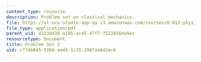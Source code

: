 ```yaml
---
content_type: resource
description: Problem set on classical mechanics.
file: https://ol-ocw-studio-app-qa.s3.amazonaws.com/courses/8-012-physics-i-classical-mechanics-fall-2008/c774b0455266aed41c352907aa6d2ec6_ps3.pdf
file_type: application/pdf
parent_uid: d3234428-a195-ac45-47f7-7522856da9ec
resourcetype: Document
title: Problem Set 3
uid: c774b045-5266-aed4-1c35-2907aa6d2ec6
---
```

